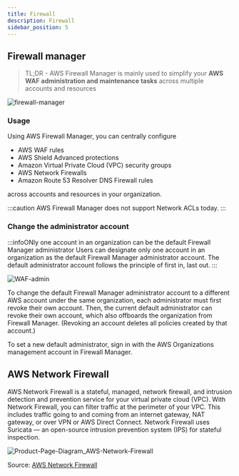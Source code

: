 ```yaml
---
title: Firewall
description: Firewall
sidebar_position: 5
---
```


## Firewall manager

> TL;DR - AWS Firewall Manager is mainly used to simplify your **AWS WAF administration and maintenance tasks** across multiple accounts and resources

![firewall-manager](/img/aws/security/firewall-manager.png)

### Usage

Using AWS Firewall Manager, you can centrally configure 
- AWS WAF rules
- AWS Shield Advanced protections
- Amazon Virtual Private Cloud (VPC) security groups
- AWS Network Firewalls
- Amazon Route 53 Resolver DNS Firewall rules

across accounts and resources in your organization.

:::caution
AWS Firewall Manager does not support Network ACLs today.
:::

### Change the administrator account

:::infoONly one account in an organization can be the default Firewall Manager administrator
Users can designate only one account in an organization as the default Firewall Manager administrator account. The default administrator account follows the principle of first in, last out.
:::

![WAF-admin](/img/aws/security/WAF-admin.png)

To change the default Firewall Manager administrator account to a different AWS account under the same organization, each administrator must first revoke their own account. Then, the current default administrator can revoke their own account, which also offboards the organization from Firewall Manager. (Revoking an account deletes all policies created by that account.)

To set a new default administrator, sign in with the AWS Organizations management account in Firewall Manager.

## AWS Network Firewall

AWS Network Firewall is a stateful, managed, network firewall, and intrusion detection and prevention service for your virtual private cloud (VPC). With Network Firewall, you can filter traffic at the perimeter of your VPC. This includes traffic going to and coming from an internet gateway, NAT gateway, or over VPN or AWS Direct Connect. Network Firewall uses Suricata — an open-source intrusion prevention system (IPS) for stateful inspection.

![Product-Page-Diagram_AWS-Network-Firewall](/img/aws/security/Product-Page-Diagram_AWS-Network-Firewall.png)

Source: [AWS Network Firewall](https://aws.amazon.com/network-firewall/)
